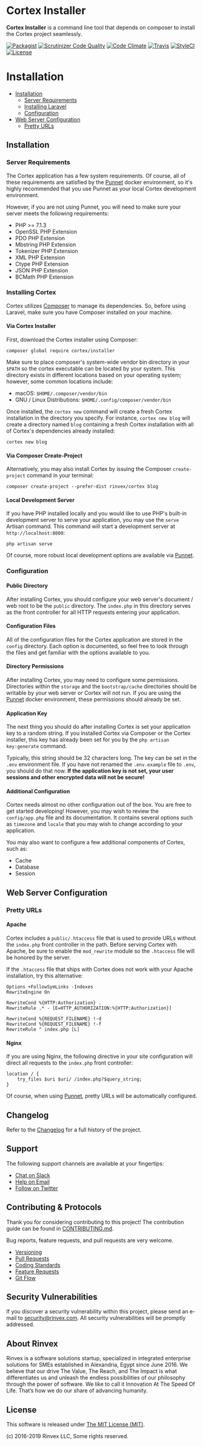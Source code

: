 # Cortex Installer

**Cortex Installer** is a command line tool that depends on composer to install the Cortex project seamlessly.

[![Packagist](https://img.shields.io/packagist/v/cortex/installer.svg?label=Packagist&style=flat-square)](https://packagist.org/packages/cortex/installer)
[![Scrutinizer Code Quality](https://img.shields.io/scrutinizer/g/rinvex/cortex-installer.svg?label=Scrutinizer&style=flat-square)](https://scrutinizer-ci.com/g/rinvex/cortex-installer/)
[![Code Climate](https://img.shields.io/codeclimate/github/rinvex/cortex-installer.svg?label=CodeClimate&style=flat-square)](https://codeclimate.com/github/rinvex/cortex-installer)
[![Travis](https://img.shields.io/travis/rinvex/cortex-installer.svg?label=TravisCI&style=flat-square)](https://travis-ci.org/rinvex/cortex-installer)
[![StyleCI](https://styleci.io/repos/90121903/shield)](https://styleci.io/repos/90121903)
[![License](https://img.shields.io/packagist/l/cortex/installer.svg?label=License&style=flat-square)](https://github.com/rinvex/cortex-installer/blob/develop/LICENSE)


# Installation

- [Installation](#installation)
    - [Server Requirements](#server-requirements)
    - [Installing Laravel](#installing-laravel)
    - [Configuration](#configuration)
- [Web Server Configuration](#web-server-configuration)
    - [Pretty URLs](#pretty-urls)

## Installation

### Server Requirements

The Cortex application has a few system requirements. Of course, all of these requirements are satisfied by the [Punnet](https://github.com/rinvex/punnet) docker environment, so it's highly recommended that you use Punnet as your local Cortex development environment.

However, if you are not using Punnet, you will need to make sure your server meets the following requirements:

- PHP >= 7.1.3
- OpenSSL PHP Extension
- PDO PHP Extension
- Mbstring PHP Extension
- Tokenizer PHP Extension
- XML PHP Extension
- Ctype PHP Extension
- JSON PHP Extension
- BCMath PHP Extension

### Installing Cortex

Cortex utilizes [Composer](https://getcomposer.org) to manage its dependencies. So, before using Laravel, make sure you have Composer installed on your machine.

#### Via Cortex Installer

First, download the Cortex installer using Composer:

```shell
composer global require cortex/installer
```

Make sure to place composer's system-wide vendor bin directory in your `$PATH` so the cortex executable can be located by your system. This directory exists in different locations based on your operating system; however, some common locations include:

- macOS: `$HOME/.composer/vendor/bin`
- GNU / Linux Distributions: `$HOME/.config/composer/vendor/bin`

Once installed, the `cortex new` command will create a fresh Cortex installation in the directory you specify. For instance, `cortex new blog` will create a directory named `blog` containing a fresh Cortex installation with all of Cortex's dependencies already installed:

```shell
cortex new blog
```

#### Via Composer Create-Project

Alternatively, you may also install Cortex by issuing the Composer `create-project` command in your terminal:

```shell
composer create-project --prefer-dist rinvex/cortex blog
```

#### Local Development Server

If you have PHP installed locally and you would like to use PHP's built-in development server to serve your application, you may use the `serve` Artisan command. This command will start a development server at `http://localhost:8000`:

```shell
php artisan serve
```

Of course, more robust local development options are available via [Punnet](https://github.com/rinvex/punnet).

### Configuration

#### Public Directory

After installing Cortex, you should configure your web server's document / web root to be the `public` directory. The `index.php` in this directory serves as the front controller for all HTTP requests entering your application.

#### Configuration Files

All of the configuration files for the Cortex application are stored in the `config` directory. Each option is documented, so feel free to look through the files and get familiar with the options available to you.

#### Directory Permissions

After installing Cortex, you may need to configure some permissions. Directories within the `storage` and the `bootstrap/cache` directories should be writable by your web server or Cortex will not run. If you are using the [Punnet](https://github.com/rinvex/punnet) docker environment, these permissions should already be set.

#### Application Key

The next thing you should do after installing Cortex is set your application key to a random string. If you installed Cortex via Composer or the Cortex installer, this key has already been set for you by the `php artisan key:generate` command.

Typically, this string should be 32 characters long. The key can be set in the `.env` environment file. If you have not renamed the `.env.example` file to `.env`, you should do that now. **If the application key is not set, your user sessions and other encrypted data will not be secure!**

#### Additional Configuration

Cortex needs almost no other configuration out of the box. You are free to get started developing! However, you may wish to review the `config/app.php` file and its documentation. It contains several options such as `timezone` and `locale` that you may wish to change according to your application.

You may also want to configure a few additional components of Cortex, such as:

- Cache
- Database
- Session

## Web Server Configuration

### Pretty URLs

#### Apache

Cortex includes a `public/.htaccess` file that is used to provide URLs without the `index.php` front controller in the path. Before serving Cortex with Apache, be sure to enable the `mod_rewrite` module so the `.htaccess` file will be honored by the server.

If the `.htaccess` file that ships with Cortex does not work with your Apache installation, try this alternative:

```shell
Options +FollowSymLinks -Indexes
RewriteEngine On

RewriteCond %{HTTP:Authorization} .
RewriteRule .* - [E=HTTP_AUTHORIZATION:%{HTTP:Authorization}]

RewriteCond %{REQUEST_FILENAME} !-d
RewriteCond %{REQUEST_FILENAME} !-f
RewriteRule ^ index.php [L]
```

#### Nginx

If you are using Nginx, the following directive in your site configuration will direct all requests to the `index.php` front controller:

```shell
location / {
    try_files $uri $uri/ /index.php?$query_string;
}
```

Of course, when using [Punnet](https://github.com/rinvex/punnet), pretty URLs will be automatically configured.


## Changelog

Refer to the [Changelog](CHANGELOG.md) for a full history of the project.


## Support

The following support channels are available at your fingertips:

- [Chat on Slack](http://chat.rinvex.com)
- [Help on Email](mailto:help@rinvex.com)
- [Follow on Twitter](https://twitter.com/rinvex)


## Contributing & Protocols

Thank you for considering contributing to this project! The contribution guide can be found in [CONTRIBUTING.md](CONTRIBUTING.md).

Bug reports, feature requests, and pull requests are very welcome.

- [Versioning](CONTRIBUTING.md#versioning)
- [Pull Requests](CONTRIBUTING.md#pull-requests)
- [Coding Standards](CONTRIBUTING.md#coding-standards)
- [Feature Requests](CONTRIBUTING.md#feature-requests)
- [Git Flow](CONTRIBUTING.md#git-flow)


## Security Vulnerabilities

If you discover a security vulnerability within this project, please send an e-mail to [security@rinvex.com](security@rinvex.com). All security vulnerabilities will be promptly addressed.


## About Rinvex

Rinvex is a software solutions startup, specialized in integrated enterprise solutions for SMEs established in Alexandria, Egypt since June 2016. We believe that our drive The Value, The Reach, and The Impact is what differentiates us and unleash the endless possibilities of our philosophy through the power of software. We like to call it Innovation At The Speed Of Life. That’s how we do our share of advancing humanity.


## License

This software is released under [The MIT License (MIT)](LICENSE).

(c) 2016-2019 Rinvex LLC, Some rights reserved.
